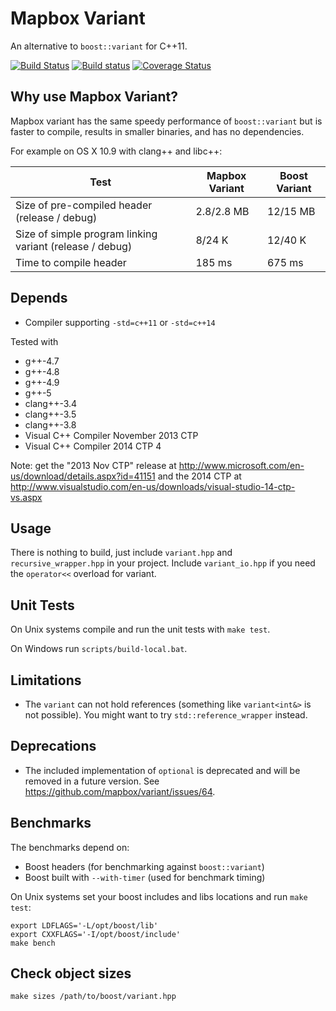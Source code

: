 # Mapbox Variant

An alternative to `boost::variant` for C++11.

[![Build Status](https://secure.travis-ci.org/mapbox/variant.svg)](https://travis-ci.org/mapbox/variant)
[![Build status](https://ci.appveyor.com/api/projects/status/v9tatx21j1k0fcgy)](https://ci.appveyor.com/project/Mapbox/variant)
[![Coverage Status](https://coveralls.io/repos/mapbox/variant/badge.svg?branch=master&service=github)](https://coveralls.io/r/mapbox/variant?branch=master)

## Why use Mapbox Variant?

Mapbox variant has the same speedy performance of `boost::variant` but is faster to compile, results in smaller binaries, and has no dependencies.

For example on OS X 10.9 with clang++ and libc++:

Test | Mapbox Variant | Boost Variant
---- | -------------- | -------------
Size of pre-compiled header (release / debug) | 2.8/2.8 MB         | 12/15 MB
Size of simple program linking variant (release / debug)     | 8/24 K             | 12/40 K
Time to compile header     | 185 ms             |  675 ms


## Depends

 - Compiler supporting `-std=c++11` or `-std=c++14`

Tested with

 - g++-4.7
 - g++-4.8
 - g++-4.9
 - g++-5
 - clang++-3.4
 - clang++-3.5
 - clang++-3.8
 - Visual C++ Compiler November 2013 CTP
 - Visual C++ Compiler 2014 CTP 4

Note: get the "2013 Nov CTP" release at http://www.microsoft.com/en-us/download/details.aspx?id=41151 and the 2014 CTP at http://www.visualstudio.com/en-us/downloads/visual-studio-14-ctp-vs.aspx


## Usage

There is nothing to build, just include `variant.hpp` and
`recursive_wrapper.hpp` in your project. Include `variant_io.hpp` if you need
the `operator<<` overload for variant.


## Unit Tests

On Unix systems compile and run the unit tests with `make test`.

On Windows run `scripts/build-local.bat`.


## Limitations

* The `variant` can not hold references (something like `variant<int&>` is
  not possible). You might want to try `std::reference_wrapper` instead.


## Deprecations

* The included implementation of `optional` is deprecated and will be removed
  in a future version. See https://github.com/mapbox/variant/issues/64.


## Benchmarks

The benchmarks depend on:

 - Boost headers (for benchmarking against `boost::variant`)
 - Boost built with `--with-timer` (used for benchmark timing)

On Unix systems set your boost includes and libs locations and run `make test`:

    export LDFLAGS='-L/opt/boost/lib'
    export CXXFLAGS='-I/opt/boost/include'
    make bench


## Check object sizes

    make sizes /path/to/boost/variant.hpp

